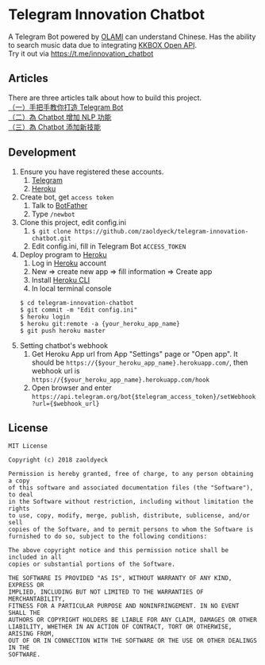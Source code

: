 # Telegram Innovation Chatbot
A Telegram Bot powered by [OLAMI](https://tw.olami.ai/) can understand Chinese. Has the ability to search music data due to integrating [KKBOX Open API](https://developer.kkbox.com/).
<br/>
Try it out via https://t.me/innovation_chatbot

## Articles
There are three articles talk about how to build this project.
<br/>
[（一）手把手教你打造 Telegram Bot](https://medium.com/@zaoldyeck9970/%E6%89%8B%E6%8A%8A%E6%89%8B%E6%95%99%E4%BD%A0%E6%80%8E%E9%BA%BC%E6%89%93%E9%80%A0-telegram-bot-a7b539c3402a)
<br/>
[（二）為 Chatbot 增加 NLP 功能](https://medium.com/@zaoldyeck9970/%E5%88%A9%E7%94%A8-olami-open-api-%E7%82%BA-chatbot-%E5%A2%9E%E5%8A%A0-nlp-%E5%8A%9F%E8%83%BD-e6b37940913d)
<br/>
[（三）為 Chatbot 添加新技能](https://medium.com/@zaoldyeck9970/add-custom-skill-into-chatbot-cef9bfeeef52)

## Development
1. Ensure you have registered these accounts.
    1. [Telegram](https://telegram.org/)
    4. [Heroku](https://www.heroku.com/)
2. Create bot, get `access token`
    1. Talk to [BotFather](https://telegram.me/botfather)
    2. Type `/newbot`
3. Clone this project, edit config.ini
    1. `$ git clone https://github.com/zaoldyeck/telegram-innovation-chatbot.git`
    2. Edit config.ini, fill in Telegram Bot `ACCESS_TOKEN`
6. Deploy program to [Heroku](https://www.heroku.com/)
    1. Log in [Heroku](https://www.heroku.com/) account
    2. New => create new app => fill information => Create app
    3. Install [Heroku CLI](https://devcenter.heroku.com/articles/heroku-cli)
    4. In local terminal console
    ```
    $ cd telegram-innovation-chatbot
    $ git commit -m "Edit config.ini"
    $ heroku login
    $ heroku git:remote -a {your_heroku_app_name}
    $ git push heroku master
    ```
7. Setting chatbot's webhook
    1. Get Heroku App url from App "Settings" page or "Open app". It should be `https://{$your_heroku_app_name}.herokuapp.com/`, then webhook url is `https://{$your_heroku_app_name}.herokuapp.com/hook`
    2. Open browser and enter `https://api.telegram.org/bot{$telegram_access_token}/setWebhook?url={$webhook_url}`

## License
```
MIT License

Copyright (c) 2018 zaoldyeck

Permission is hereby granted, free of charge, to any person obtaining a copy
of this software and associated documentation files (the "Software"), to deal
in the Software without restriction, including without limitation the rights
to use, copy, modify, merge, publish, distribute, sublicense, and/or sell
copies of the Software, and to permit persons to whom the Software is
furnished to do so, subject to the following conditions:

The above copyright notice and this permission notice shall be included in all
copies or substantial portions of the Software.

THE SOFTWARE IS PROVIDED "AS IS", WITHOUT WARRANTY OF ANY KIND, EXPRESS OR
IMPLIED, INCLUDING BUT NOT LIMITED TO THE WARRANTIES OF MERCHANTABILITY,
FITNESS FOR A PARTICULAR PURPOSE AND NONINFRINGEMENT. IN NO EVENT SHALL THE
AUTHORS OR COPYRIGHT HOLDERS BE LIABLE FOR ANY CLAIM, DAMAGES OR OTHER
LIABILITY, WHETHER IN AN ACTION OF CONTRACT, TORT OR OTHERWISE, ARISING FROM,
OUT OF OR IN CONNECTION WITH THE SOFTWARE OR THE USE OR OTHER DEALINGS IN THE
SOFTWARE.

```